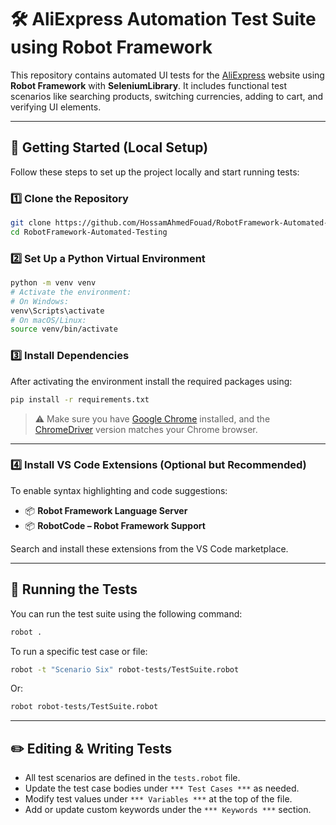 # 🛠️ AliExpress Automation Test Suite using Robot Framework

This repository contains automated UI tests for the [AliExpress](https://www.aliexpress.com/) website using **Robot Framework** with **SeleniumLibrary**. It includes functional test scenarios like searching products, switching currencies, adding to cart, and verifying UI elements.

---

## 🚀 Getting Started (Local Setup)

Follow these steps to set up the project locally and start running tests:

### 1️⃣ Clone the Repository

```bash
git clone https://github.com/HossamAhmedFouad/RobotFramework-Automated-Testing.git
cd RobotFramework-Automated-Testing
```

### 2️⃣ Set Up a Python Virtual Environment

```bash
python -m venv venv
# Activate the environment:
# On Windows:
venv\Scripts\activate
# On macOS/Linux:
source venv/bin/activate
```

### 3️⃣ Install Dependencies

After activating the environment install the required packages using:

```bash
pip install -r requirements.txt
```

> ⚠️ Make sure you have [Google Chrome](https://www.google.com/chrome/) installed, and the [ChromeDriver](https://chromedriver.chromium.org/downloads) version matches your Chrome browser.

---

### 4️⃣ Install VS Code Extensions (Optional but Recommended)

To enable syntax highlighting and code suggestions:

- 📦 **Robot Framework Language Server**
- 📦 **RobotCode – Robot Framework Support**

Search and install these extensions from the VS Code marketplace.

---

## 🧪 Running the Tests

You can run the test suite using the following command:

```bash
robot .
```

To run a specific test case or file:

```bash
robot -t "Scenario Six" robot-tests/TestSuite.robot
```

Or:

```bash
robot robot-tests/TestSuite.robot
```

---

## ✏️ Editing & Writing Tests

- All test scenarios are defined in the `tests.robot` file.
- Update the test case bodies under `*** Test Cases ***` as needed.
- Modify test values under `*** Variables ***` at the top of the file.
- Add or update custom keywords under the `*** Keywords ***` section.
